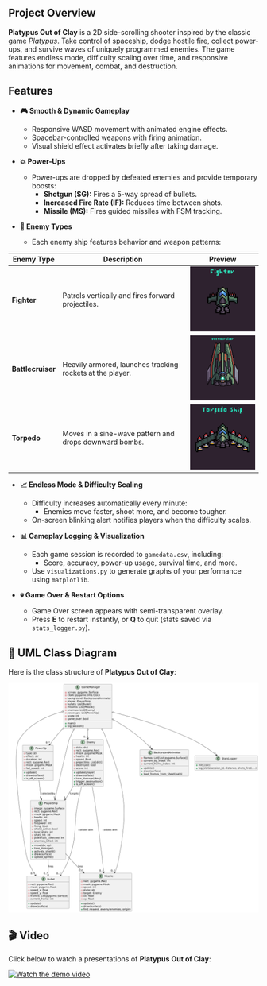 ## Project Overview

**Platypus Out of Clay** is a 2D side-scrolling shooter inspired by the classic game *Platypus*. Take control of spaceship, dodge hostile fire, collect power-ups, and survive waves of uniquely programmed enemies. The game features endless mode, difficulty scaling over time, and responsive animations for movement, combat, and destruction.

## Features

- **🎮 Smooth & Dynamic Gameplay**
  - Responsive WASD movement with animated engine effects.
  - Spacebar-controlled weapons with firing animation.
  - Visual shield effect activates briefly after taking damage.

- **💥 Power-Ups**
  - Power-ups are dropped by defeated enemies and provide temporary boosts:
    - **Shotgun (SG):** Fires a 5-way spread of bullets.
    - **Increased Fire Rate (IF):** Reduces time between shots.
    - **Missile (MS):** Fires guided missiles with FSM tracking.

- **👾 Enemy Types**
  - Each enemy ship features behavior and weapon patterns:

| Enemy Type       | Description                                                        | Preview                              |
|------------------|--------------------------------------------------------------------|--------------------------------------|
| **Fighter**       | Patrols vertically and fires forward projectiles.                  | <img src="Enemy/_Previews/Fighter.gif" width="200"> |
| **Battlecruiser** | Heavily armored, launches tracking rockets at the player.          | <img src="Enemy/_Previews/Battlecruiser.gif" width="200"> |
| **Torpedo**       | Moves in a sine-wave pattern and drops downward bombs.             | <img src="Enemy/_Previews/Torpedo.gif" width="200"> |

- **📈 Endless Mode & Difficulty Scaling**
  - Difficulty increases automatically every minute:
    - Enemies move faster, shoot more, and become tougher.
  - On-screen blinking alert notifies players when the difficulty scales.

- **📊 Gameplay Logging & Visualization**
  - Each game session is recorded to `gamedata.csv`, including:
    - Score, accuracy, power-up usage, survival time, and more.
  - Use `visualizations.py` to generate graphs of your performance using `matplotlib`.

- **💀 Game Over & Restart Options**
  - Game Over screen appears with semi-transparent overlay.
  - Press **E** to restart instantly, or **Q** to quit (stats saved via `stats_logger.py`).

## 📘 UML Class Diagram

Here is the class structure of **Platypus Out of Clay**:

![UML Diagram](uml.png)

## 🎬 Video

Click below to watch a presentations of **Platypus Out of Clay**:

[![Watch the demo video](https://img.youtube.com/vi/of-xPOjihV8/0.jpg)](https://youtu.be/of-xPOjihV8)
